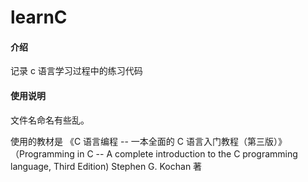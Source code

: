 # learnC

#### 介绍
记录 c 语言学习过程中的练习代码


#### 使用说明

文件名命名有些乱。

使用的教材是 《C 语言编程  -- 一本全面的 C 语言入门教程（第三版）》 （Programming in C -- A complete introduction to the C programming language, Third Edition) Stephen G. Kochan 著

